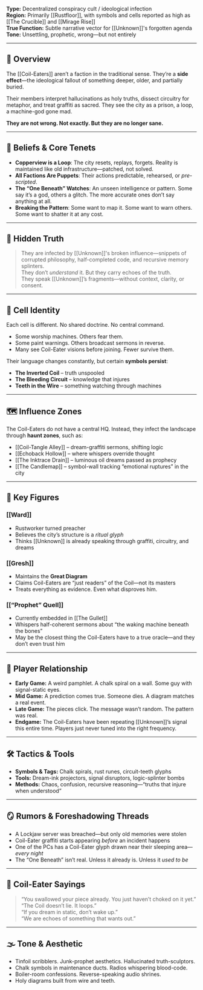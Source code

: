 **Type:** Decentralized conspiracy cult / ideological infection  
**Region:** Primarily [[Rustfloor]], with symbols and cells reported as high as [[The Crucible]] and [[Mirage Rise]]  
**True Function:** Subtle narrative vector for [[Unknown]]'s forgotten agenda  
**Tone:** Unsettling, prophetic, wrong—but not entirely

---

## 🧷 Overview

The [[Coil-Eaters]] aren’t a faction in the traditional sense. They’re a **side effect**—the ideological fallout of something deeper, older, and partially buried.  

Their members interpret hallucinations as holy truths, dissect circuitry for metaphor, and treat graffiti as sacred. They see the city as a prison, a loop, a machine-god gone mad.  

**They are not wrong. Not exactly. But they are no longer sane.**

---

## 🧠 Beliefs & Core Tenets

- **Copperview is a Loop**: The city resets, replays, forgets. Reality is maintained like old infrastructure—patched, not solved.  
- **All Factions Are Puppets**: Their actions predictable, rehearsed, or *pre-scripted*.  
- **The “One Beneath” Watches**: An unseen intelligence or pattern. Some say it’s a god, others a glitch. The more accurate ones don’t say anything at all.  
- **Breaking the Pattern**: Some want to map it. Some want to warn others. Some want to shatter it at any cost.

---

## 🧬 Hidden Truth

> They are infected by [[Unknown]]'s broken influence—snippets of corrupted philosophy, half-completed code, and recursive memory splinters.  
> They don’t *understand* it. But they carry echoes of the truth.  
> They speak [[Unknown]]’s fragments—without context, clarity, or consent.

---

## 🧷 Cell Identity

Each cell is different. No shared doctrine. No central command.

- Some worship machines. Others fear them.  
- Some paint warnings. Others broadcast sermons in reverse.  
- Many see Coil-Eater visions before joining. Fewer survive them.

Their language changes constantly, but certain **symbols persist**:
- **The Inverted Coil** – truth unspooled  
- **The Bleeding Circuit** – knowledge that injures  
- **Teeth in the Wire** – something watching through machines

---

## 🗺️ Influence Zones

The Coil-Eaters do not have a central HQ. Instead, they infect the landscape through **haunt zones**, such as:

- [[Coil-Tangle Alley]] – dream-graffiti sermons, shifting logic  
- [[Echoback Hollow]] – where whispers override thought  
- [[The Inktrace Drain]] – luminous oil dreams passed as prophecy  
- [[The Candlemap]] – symbol-wall tracking “emotional ruptures” in the city 

---

## 🧙 Key Figures

### [[Ward]]  
- Rustworker turned preacher  
- Believes the city’s structure is a *ritual glyph*  
- Thinks [[Unknown]] is already speaking through graffiti, circuitry, and dreams

### [[Gresh]]  
- Maintains the **Great Diagram**  
- Claims Coil-Eaters are “just readers” of the Coil—not its masters  
- Treats everything as evidence. Even what disproves him.

### [[“Prophet” Quell]]  
- Currently embedded in [[The Gullet]]  
- Whispers half-coherent sermons about “the waking machine beneath the bones”  
- May be the closest thing the Coil-Eaters have to a true oracle—and they don’t even trust him

---

## 🎲 Player Relationship

- **Early Game:** A weird pamphlet. A chalk spiral on a wall. Some guy with signal-static eyes.  
- **Mid Game:** A prediction comes true. Someone dies. A diagram matches a real event.  
- **Late Game:** The pieces click. The message wasn’t random. The pattern was real.  
- **Endgame:** The Coil-Eaters have been repeating [[Unknown]]’s signal this entire time. Players just never tuned into the right frequency.

---

## 🛠️ Tactics & Tools

- **Symbols & Tags:** Chalk spirals, rust runes, circuit-teeth glyphs  
- **Tools:** Dream-ink projectors, signal disruptors, logic-splinter bombs  
- **Methods:** Chaos, confusion, recursive reasoning—“truths that injure when understood”

---

## 🪞 Rumors & Foreshadowing Threads

- A Lockjaw server was breached—but only old memories were stolen  
- Coil-Eater graffiti starts appearing *before* an incident happens  
- One of the PCs has a Coil-Eater glyph drawn near their sleeping area—*every night*  
- The “One Beneath” isn’t real. Unless it already is. Unless it *used to be*

---

## 💬 Coil-Eater Sayings

> “You swallowed your piece already. You just haven’t choked on it yet.”  
> “The Coil doesn’t lie. It loops.”  
> “If you dream in static, don’t wake up.”  
> “We are echoes of something that wants out.”

---

## 🌫️ Tone & Aesthetic

- Tinfoil scribblers. Junk-prophet aesthetics. Hallucinated truth-sculptors.  
- Chalk symbols in maintenance ducts. Radios whispering blood-code.  
- Boiler-room confessions. Reverse-speaking audio shrines.  
- Holy diagrams built from wire and teeth.